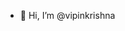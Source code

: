 - 👋 Hi, I’m @vipinkrishna
<!---
vipinkrish2011/vipinkrish2011 is a ✨ special ✨ repository because its `README.md` (this file) appears on your GitHub profile.
You can click the Preview link to take a look at your changes.
--->
